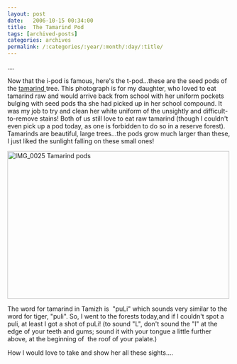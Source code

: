 ```yaml
---
layout: post
date:	2006-10-15 00:34:00
title:  The Tamarind Pod
tags: [archived-posts]
categories: archives
permalink: /:categories/:year/:month/:day/:title/
---
```

....


Now that the i-pod is famous, here's the t-pod...these are the seed pods of the  <a href="http://en.wikipedia.org/wiki/Tamarind"> tamarind </a> tree. This photograph is for my daughter, who loved to eat tamarind raw and would arrive back from school with her uniform pockets bulging with seed pods tha she had picked up in her school compound. It was my job to try and clean her white uniform of the unsightly and difficult-to-remove stains! Both of us still love to eat raw tamarind (though I couldn't even pick up a pod today, as one is forbidden to do so in a reserve forest).&nbsp; Tamarinds are beautiful, large trees...the pods grow much larger than these, I just liked the sunlight falling on these small ones!

<A title="Photo Sharing" href="http://www.flickr.com/photos/35949311@N00/269317073/"><IMG height=333 alt="IMG_0025 Tamarind pods" src="http://static.flickr.com/103/269317073_4fbc9298fb.jpg" width=500></A>

The word for tamarind in Tamizh is&nbsp; "puLi" which sounds very similar to the word for tiger, "puli". So, I went to the forests today,and if I couldn't spot a puli, at least I got a shot of puLi! (to sound "L", don't sound the "l" at the edge of your teeth and gums; sound it with your tongue a little further above, at the beginning of&nbsp; the roof of your palate.)

How I would love to take <lj user="asakiyume"> and show her all these sights....
